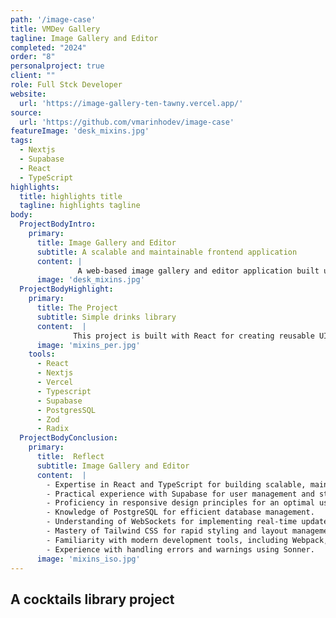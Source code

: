 ```yaml
---
path: '/image-case'
title: VMDev Gallery
tagline: Image Gallery and Editor
completed: "2024"
order: "8"
personalproject: true
client: ""
role: Full Stck Developer
website:
  url: 'https://image-gallery-ten-tawny.vercel.app/'
source:
  url: 'https://github.com/vmarinhodev/image-case'
featureImage: 'desk_mixins.jpg'
tags:
  - Nextjs
  - Supabase
  - React
  - TypeScript
highlights:
  title: highlights title
  tagline: highlights tagline
body:
  ProjectBodyIntro:
    primary:
      title: Image Gallery and Editor 
      subtitle: A scalable and maintainable frontend application
      content: |
               A web-based image gallery and editor application built using a modern tech stack, showcasing a user-friendly interface for uploading, displaying, and editing images. The application utilizes a grid-based layout to showcase images, with features such as image editing and updating using a file uploader form.
      image: 'desk_mixins.jpg'
  ProjectBodyHighlight:
    primary:
      title: The Project
      subtitle: Simple drinks library
      content:  |
              This project is built with React for creating reusable UI components, TypeScript for type safety and maintainability, and Radix UI for icons and additional UI elements, with styling handled using Tailwind CSS.
      image: 'mixins_per.jpg'
    tools:
      - React
      - Nextjs
      - Vercel
      - Typescript
      - Supabase
      - PostgresSQL
      - Zod
      - Radix
  ProjectBodyConclusion:
    primary:
      title:  Reflect
      subtitle: Image Gallery and Editor
      content:  |
        - Expertise in React and TypeScript for building scalable, maintainable applications.
        - Practical experience with Supabase for user management and storage.
        - Proficiency in responsive design principles for an optimal user experience.
        - Knowledge of PostgreSQL for efficient database management.
        - Understanding of WebSockets for implementing real-time updates.
        - Mastery of Tailwind CSS for rapid styling and layout management.
        - Familiarity with modern development tools, including Webpack, ESLint, and Zod.
        - Experience with handling errors and warnings using Sonner.
      image: 'mixins_iso.jpg'
---
```


## A cocktails library project

